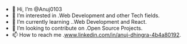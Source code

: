 - 👋 Hi, I’m @Anuj0103
- 👀 I’m interested in .Web Development and other Tech fields.
- 🌱 I’m currently learning ..Web Development and React.
- 💞️ I’m looking to contribute on .Open Source Projects.
- 📫 How to reach me .www.linkedin.com/in/anuj-dhingra-4b4a80192.

<!---
Anuj0103/Anuj0103 is a ✨ special ✨ repository because its `README.md` (this file) appears on your GitHub profile.
You can click the Preview link to take a look at your changes.
--->
